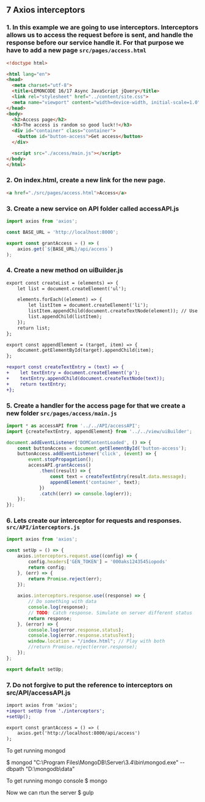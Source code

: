 ## 7 Axios interceptors

### 1. In this example we are going to use interceptors. Interceptors allows us to access the request before is sent, and handle the response before our service handle it. For that purpose we have to add a new page `src/pages/access.html`

```html
<!doctype html>

<html lang="en">
<head>
  <meta charset="utf-8">
  <title>LEMONCODE 16/17 Async JavaScript jQuery</title>
  <link rel="stylesheet" href="../content/site.css">
  <meta name="viewport" content="width=device-width, initial-scale=1.0"/>
</head>
<body>
  <h2>Access page</h2>
  <h3>The access is random so good luck!!</h3>
  <div id="container" class="container">
    <button id="button-access">Get access</button>
  </div>

  <script src="./access/main.js"></script>
</body>
</html>
```

### 2. On index.html, create a new link for the new page.

```html
<a href="./src/pages/access.html">Access</a>
```

### 3. Create a new service on API folder called accessAPI.js

```javascript
import axios from 'axios';

const BASE_URL = 'http://localhost:8000';

export const grantAccess = () => (
    axios.get(`${BASE_URL}/api/access`)
);
```

### 4. Create a new method on uiBuilder.js

```diff
export const createList = (elements) => {
    let list = document.createElement('ul');

    elements.forEach((element) => {
        let listItem = document.createElement('li');
        listItem.appendChild(document.createTextNode(element)); // Use mapper here, to extract and format data.
        list.appendChild(listItem);
    });
    return list;
};

export const appendElement = (target, item) => {
    document.getElementById(target).appendChild(item);
};

+export const createTextEntry = (text) => {
+    let textEntry = document.createElement('p');
+    textEntry.appendChild(document.createTextNode(text));
+    return textEntry;
+};
```

### 5. Create a handler for the access page for that we create a new folder `src/pages/access/main.js`

```javascript
import * as accessAPI from '../../API/accessAPI';
import {createTextEntry, appendElement} from '../../view/uiBuilder';

document.addEventListener('DOMContentLoaded', () => {
    const buttonAccess = document.getElementById('button-access');
    buttonAccess.addEventListener('click', (event) => {
        event.stopPropagation();
        accessAPI.grantAccess()
            .then((result) => {
                const text = createTextEntry(result.data.message);
                appendElement('container', text);
            })
            .catch((err) => console.log(err));
    });
});
```

### 6. Lets create our interceptor for requests and responses. `src/API/interceptors.js`

```javascript
import axios from 'axios';

const setUp = () => {
    axios.interceptors.request.use((config) => {
        config.headers['GEN_TOKEN'] = '000aks1243545iopods'
        return config;
    }, (err) => {
        return Promise.reject(err);
    });
    
    axios.interceptors.response.use((response) => {
        // Do something with data
        console.log(response);
        // TODO: Catch response. Simulate on server different status
        return response;
    }, (error) => {
        console.log(error.response.status);
        console.log(error.response.statusText);
        window.location = "/index.html"; // Play with both
        //return Promise.reject(error.response);
    });
};

export default setUp;
```

### 7. Do not forgive to put the reference to interceptors on src/API/accessAPI.js

```diff
import axios from 'axios';
+import setUp from './interceptors';
+setUp();

export const grantAccess = () => (
    axios.get('http://localhost:8000/api/access')
);
```

To get running mongod

$ mongod
"C:\Program Files\MongoDB\Server\3.4\bin\mongod.exe" --dbpath "D:\mongodb\data"

To get running mongo console
$ mongo

Now we can rtun the server
$ gulp
